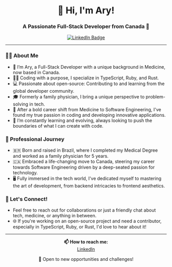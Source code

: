 <h1 align="center">👋 Hi, I'm Ary!</h1>

<h3 align="center">A Passionate Full-Stack Developer from Canada 🍁</h3>

<p align="center">
  <a href="https://www.linkedin.com/in/arylima/">
    <img src="https://img.shields.io/badge/LinkedIn-0077B5?style=for-the-badge&logo=linkedin&logoColor=white" alt="LinkedIn Badge">
  </a>
</p>

---

### 🙋‍♂️ About Me

- 🌱 I’m Ary, a Full-Stack Developer with a unique background in Medicine, now based in Canada.
- 👨‍💻 Coding with a purpose, I specialize in TypeScript, Ruby, and Rust.
- 💻 Passionate about open-source: Contributing to and learning from the global developer community.
- 🎓 Formerly a family physician, I bring a unique perspective to problem-solving in tech.
- 🌟 After a bold career shift from Medicine to Software Engineering, I've found my true passion in coding and developing innovative applications.
- 🚀 I’m constantly learning and evolving, always looking to push the boundaries of what I can create with code.

### 💼 Professional Journey

- 🇧🇷 Born and raised in Brazil, where I completed my Medical Degree and worked as a family physician for 5 years.
- 🇨🇦 Embraced a life-changing move to Canada, steering my career towards Software Engineering driven by a deep-seated passion for technology.
- 🖥️ Fully immersed in the tech world, I've dedicated myself to mastering the art of development, from backend intricacies to frontend aesthetics.

### 🤝 Let's Connect!

- Feel free to reach out for collaborations or just a friendly chat about tech, medicine, or anything in between.
- 🌐 If you're working on an open-source project and need a contributor, especially in TypeScript, Ruby, or Rust, I'd love to hear about it!

---

<p align="center">
  <b>📫 How to reach me:</b><br>
  <a href="https://www.linkedin.com/in/arylima/">LinkedIn</a>
</p>

<p align="center">
  💼 Open to new opportunities and challenges!
</p>
